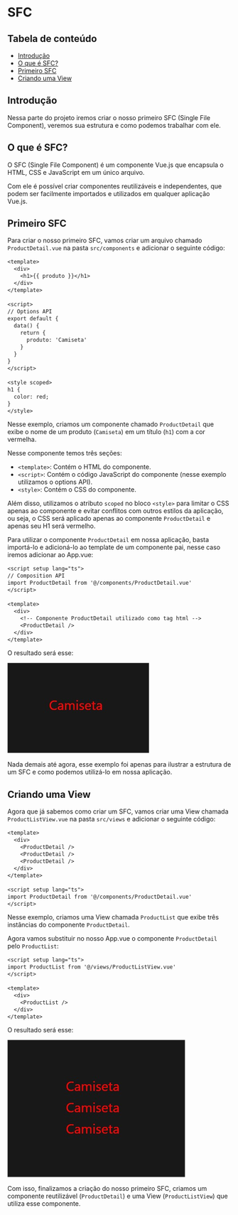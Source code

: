 # SFC

## Tabela de conteúdo

- [Introdução](#introdução)
- [O que é SFC?](#o-que-é-sfc)
- [Primeiro SFC](#primeiro-sfc)
- [Criando uma View](#criando-uma-view)

## Introdução

Nessa parte do projeto iremos criar o nosso primeiro SFC (Single File Component), veremos sua estrutura e como podemos trabalhar com ele.

## O que é SFC?

O SFC (Single File Component) é um componente Vue.js que encapsula o HTML, CSS e JavaScript em um único arquivo.

Com ele é possível criar componentes reutilizáveis e independentes, que podem ser facilmente importados e utilizados em qualquer aplicação Vue.js.

## Primeiro SFC

Para criar o nosso primeiro SFC, vamos criar um arquivo chamado `ProductDetail.vue` na pasta `src/components` e adicionar o seguinte código:

```vue
<template>
  <div>
    <h1>{{ produto }}</h1>
  </div>
</template>

<script>
// Options API
export default {
  data() {
    return {
      produto: 'Camiseta'
    }
  }
}
</script>

<style scoped>
h1 {
  color: red;
}
</style>
```

Nesse exemplo, criamos um componente chamado `ProductDetail` que exibe o nome de um produto (`Camiseta`) em um título (`h1`) com a cor vermelha.

Nesse componente temos três seções:

- `<template>`: Contém o HTML do componente.
- `<script>`: Contém o código JavaScript do componente (nesse exemplo utilizamos o options API).
- `<style>`: Contém o CSS do componente.

Além disso, utilizamos o atributo `scoped` no bloco `<style>` para limitar o CSS apenas ao componente e evitar conflitos com outros estilos da aplicação, ou seja, o CSS será aplicado apenas ao componente `ProductDetail` e apenas seu H1 será vermelho.

Para utilizar o componente `ProductDetail` em nossa aplicação, basta importá-lo e adicioná-lo ao template de um componente pai, nesse caso iremos adicionar ao App.vue:

```vue
<script setup lang="ts">
// Composition API
import ProductDetail from '@/components/ProductDetail.vue'
</script>

<template>
  <div>
    <!-- Componente ProductDetail utilizado como tag html -->
    <ProductDetail />
  </div>
</template>
```

O resultado será esse:

![ProductDetail](./public/ProductDetail.jpg)

Nada demais até agora, esse exemplo foi apenas para ilustrar a estrutura de um SFC e como podemos utilizá-lo em nossa aplicação.

## Criando uma View

Agora que já sabemos como criar um SFC, vamos criar uma View chamada `ProductListView.vue` na pasta `src/views` e adicionar o seguinte código:

```vue
<template>
  <div>
    <ProductDetail />
    <ProductDetail />
    <ProductDetail />
  </div>
</template>

<script setup lang="ts">
import ProductDetail from '@/components/ProductDetail.vue'
</script>
```

Nesse exemplo, criamos uma View chamada `ProductList` que exibe três instâncias do componente `ProductDetail`.

Agora vamos substituir no nosso App.vue o componente `ProductDetail` pelo `ProductList`:

```vue
<script setup lang="ts">
import ProductList from '@/views/ProductListView.vue'
</script>

<template>
  <div>
    <ProductList />
  </div>
</template>
```

O resultado será esse:

![ProductList](./public/ProductList.jpg)

Com isso, finalizamos a criação do nosso primeiro SFC, criamos um componente reutilizável (`ProductDetail`) e uma View (`ProductListView`) que utiliza esse componente.
